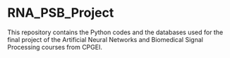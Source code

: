 # RNA_PSB_Project
This repository contains the Python codes and the databases used for the final project of the Artificial Neural Networks and Biomedical Signal Processing courses from CPGEI.

